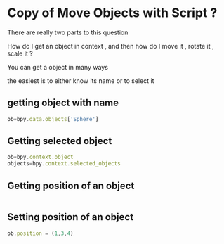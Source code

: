 # Copy of Move Objects with Script ?

There are really two parts to this question 

How do I get an object in context , and then how do I move it , rotate it , scale it ? 

You can get a object in many ways 

the easiest is to either know its name or to select it 

## getting object with name

```jsx
ob=bpy.data.objects['Sphere']
```

## Getting selected object

```jsx
ob=bpy.context.object
objects=bpy.context.selected_objects
```

## Getting position of an object

```jsx

```

## Setting position of an object

```jsx
ob.position = (1,3,4) 
```